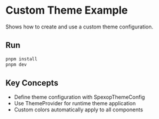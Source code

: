 # Custom Theme Example

Shows how to create and use a custom theme configuration.

## Run

```bash
pnpm install
pnpm dev
```

## Key Concepts

- Define theme configuration with SpexopThemeConfig
- Use ThemeProvider for runtime theme application
- Custom colors automatically apply to all components

